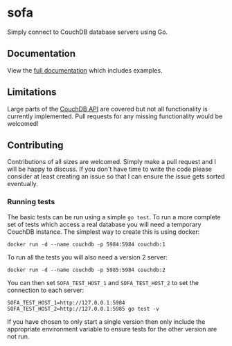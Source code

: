 # sofa

Simply connect to CouchDB database servers using Go.

## Documentation

View the [full documentation](https://pkg.go.dev/github.com/joelnb/sofa?tab=doc) which includes examples.

## Limitations

Large parts of the [CouchDB API](http://docs.couchdb.org/en/2.0.0/api/) are covered but not all functionality is currently implemented. Pull requests for any missing functionality would be welcomed!

## Contributing

Contributions of all sizes are welcomed. Simply make a pull request and I will be happy to discuss. If you don't have time to write the code please consider at least creating an issue so that I can ensure the issue gets sorted eventually.

### Running tests

The basic tests can be run using a simple `go test`. To run a more complete set of tests which access a real database you will need a temporary CouchDB instance. The simplest way to create this is using docker:

    docker run -d --name couchdb -p 5984:5984 couchdb:1

To run all the tests you will also need a version 2 server:

    docker run -d --name couchdb -p 5985:5984 couchdb:2

You can then set `SOFA_TEST_HOST_1` and `SOFA_TEST_HOST_2` to set the connection to each server:

    SOFA_TEST_HOST_1=http://127.0.0.1:5984 SOFA_TEST_HOST_2=http://127.0.0.1:5985 go test -v

If you have chosen to only start a single version then only include the appropriate environment variable to ensure tests for the other version are not run.
